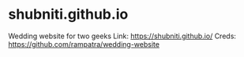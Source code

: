 # shubniti.github.io
Wedding website for two geeks
Link: https://shubniti.github.io/
Creds: https://github.com/rampatra/wedding-website
